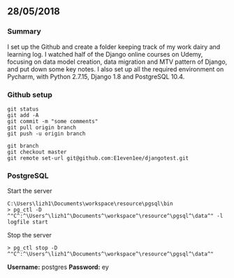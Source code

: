 ﻿## 28/05/2018
### Summary
I set up the Github and create a folder keeping track of my work dairy and learning log. I watched half of the Django online courses on Udemy, focusing on data model creation, data migration and MTV pattern of Django, and put down some key notes. I also set up all the required environment on Pycharm, with Python 2.7.15, Django 1.8 and PostgreSQL 10.4.
### Github setup
```
git status
git add -A
git commit -m "some comments"
git pull origin branch
git push -u origin branch

git branch
git checkout master
git remote set-url git@github.com:E1even1ee/djangotest.git
```
### PostgreSQL
Start the server
```
C:\Users\lizh1\Documents\workspace\resource\pgsql\bin
> pg_ctl -D ^"C^:^\Users^\lizh1^\Documents^\workspace^\resource^\pgsql^\data^" -l logfile start
```
Stop the server
```
> pg_ctl stop -D ^"C^:^\Users^\lizh1^\Documents^\workspace^\resource^\pgsql^\data^"
```
**Username:**
postgres
**Password:**
ey

